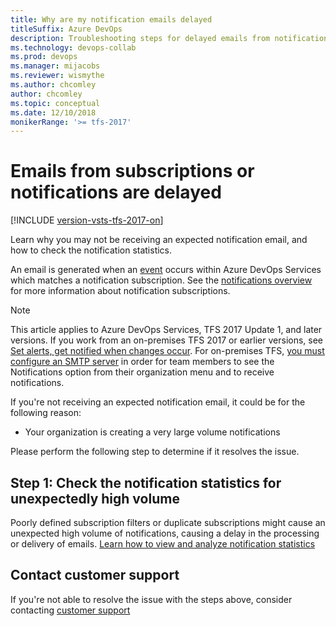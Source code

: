```yaml
---
title: Why are my notification emails delayed
titleSuffix: Azure DevOps 
description: Troubleshooting steps for delayed emails from notifications in Azure DevOps Services and Team Foundation Server (TFS)
ms.technology: devops-collab
ms.prod: devops
ms.manager: mijacobs
ms.reviewer: wismythe
ms.author: chcomley
author: chcomley
ms.topic: conceptual
ms.date: 12/10/2018  
monikerRange: '>= tfs-2017'
---
```



# Emails from subscriptions or notifications are delayed

[!INCLUDE [version-vsts-tfs-2017-on](../_shared/version-tfs-2017-through-vsts.md)]

Learn why you may not be receiving an expected notification email, and how to check the notification statistics.

An email is generated when an [event](oob-supported-event-types.md) occurs within Azure DevOps Services which matches a notification subscription. See the [notifications overview](about-notifications.md) for more information about notification subscriptions.

> [!NOTE]  
> This article applies to Azure DevOps Services, TFS 2017 Update 1, and later versions. If you work from an on-premises TFS 2017 or earlier versions, see [Set alerts, get notified when changes occur](../work/track/alerts-and-notifications.md). For on-premises TFS, [you must configure an SMTP server](/azure/devops/server/admin/setup-customize-alerts) in order for team members to see the Notifications option from their organization menu and to receive notifications.



If you're not receiving an expected notification email, it could be for the following reason:

* Your organization is creating a very large volume notifications

Please perform the following step to determine if it resolves the issue.

## Step 1: Check the notification statistics for unexpectedly high volume

Poorly defined subscription filters or duplicate subscriptions might cause an unexpected high volume of notifications, causing a delay in the processing or delivery of emails. [Learn how to view and analyze notification statistics](howto-view-organization-notification-statistics.md)

## Contact customer support

If you're not able to resolve the issue with the steps above, consider contacting [customer support](troubleshoot-contact-support.md)